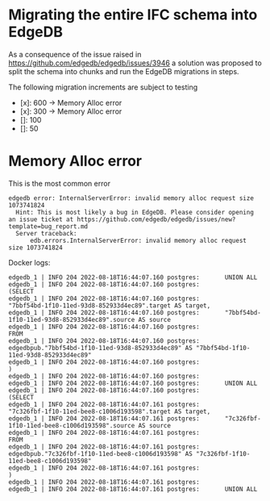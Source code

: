 # Migrating the entire IFC schema into EdgeDB

As a consequence of the issue raised in https://github.com/edgedb/edgedb/issues/3946 a solution
was proposed to split the schema into chunks and run the EdgeDB migrations in steps.

The following migration increments are subject to testing

- [x]: 600 -> Memory Alloc error
- [x]: 300 -> Memory Alloc error
- []: 100
- []: 50

# Memory Alloc error

This is the most common error 

```
edgedb error: InternalServerError: invalid memory alloc request size 1073741824
  Hint: This is most likely a bug in EdgeDB. Please consider opening an issue ticket at https://github.com/edgedb/edgedb/issues/new?template=bug_report.md
  Server traceback:
      edb.errors.InternalServerError: invalid memory alloc request size 1073741824
```

Docker logs:

```
edgedb_1 | INFO 204 2022-08-18T16:44:07.160 postgres:       UNION ALL
edgedb_1 | INFO 204 2022-08-18T16:44:07.160 postgres:                   (SELECT
edgedb_1 | INFO 204 2022-08-18T16:44:07.160 postgres:                      "7bbf54bd-1f10-11ed-93d8-852933d4ec89".target AS target,
edgedb_1 | INFO 204 2022-08-18T16:44:07.160 postgres:       "7bbf54bd-1f10-11ed-93d8-852933d4ec89".source AS source
edgedb_1 | INFO 204 2022-08-18T16:44:07.160 postgres:                    FROM
edgedb_1 | INFO 204 2022-08-18T16:44:07.160 postgres:                      edgedbpub."7bbf54bd-1f10-11ed-93d8-852933d4ec89" AS "7bbf54bd-1f10-11ed-93d8-852933d4ec89"
edgedb_1 | INFO 204 2022-08-18T16:44:07.160 postgres:                   )
edgedb_1 | INFO 204 2022-08-18T16:44:07.160 postgres: 
edgedb_1 | INFO 204 2022-08-18T16:44:07.160 postgres:       UNION ALL
edgedb_1 | INFO 204 2022-08-18T16:44:07.160 postgres:                   (SELECT
edgedb_1 | INFO 204 2022-08-18T16:44:07.161 postgres:                      "7c326fbf-1f10-11ed-bee8-c1006d193598".target AS target,
edgedb_1 | INFO 204 2022-08-18T16:44:07.161 postgres:       "7c326fbf-1f10-11ed-bee8-c1006d193598".source AS source
edgedb_1 | INFO 204 2022-08-18T16:44:07.161 postgres:                    FROM
edgedb_1 | INFO 204 2022-08-18T16:44:07.161 postgres:                      edgedbpub."7c326fbf-1f10-11ed-bee8-c1006d193598" AS "7c326fbf-1f10-11ed-bee8-c1006d193598"
edgedb_1 | INFO 204 2022-08-18T16:44:07.161 postgres:                   )
edgedb_1 | INFO 204 2022-08-18T16:44:07.161 postgres: 
edgedb_1 | INFO 204 2022-08-18T16:44:07.161 postgres:       UNION ALL
```